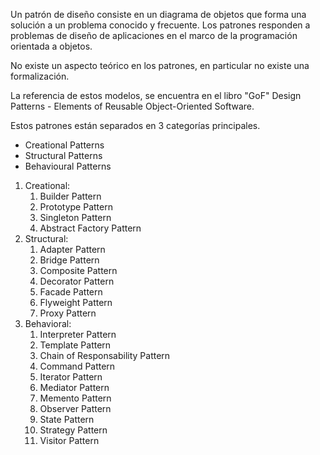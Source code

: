
Un patrón de diseño consiste en un diagrama de objetos que forma una solución a un problema conocido y frecuente.
Los patrones responden a problemas de diseño de aplicaciones en el marco de la programación orientada a objetos.

No existe un aspecto teórico en los patrones, en particular no existe una formalización.

La referencia de estos modelos, se encuentra en el libro "GoF" Design Patterns - Elements of Reusable Object-Oriented Software.

Estos patrones están separados en 3 categorías principales.

* Creational Patterns
* Structural Patterns
* Behavioural Patterns

1. Creational:
	1. Builder Pattern
	2. Prototype Pattern
	3. Singleton Pattern
	4. Abstract Factory Pattern
2. Structural:
	1. Adapter Pattern
	2. Bridge Pattern
	3. Composite Pattern
	4. Decorator Pattern
	5. Facade Pattern
	6. Flyweight Pattern
	7. Proxy Pattern
3. Behavioral:
	1. Interpreter Pattern
	2. Template Pattern
	3. Chain of Responsability Pattern
	4. Command Pattern
	5. Iterator Pattern
	6. Mediator Pattern
	7. Memento Pattern
	8. Observer Pattern
	9. State Pattern
	10. Strategy Pattern
	11. Visitor Pattern
